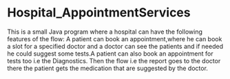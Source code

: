 # Hospital_AppointmentServices
This is a small Java program where a hospital can have the following features of the flow:
A patient can book an appointment,where he can book a slot for a specified doctor and a doctor can see the patients and if needed he could suggest some tests.A patient can also book an appointment for tests too i.e the Diagnostics. Then the flow i.e the report goes to the doctor there the patient gets the medication that are suggested by the doctor.
